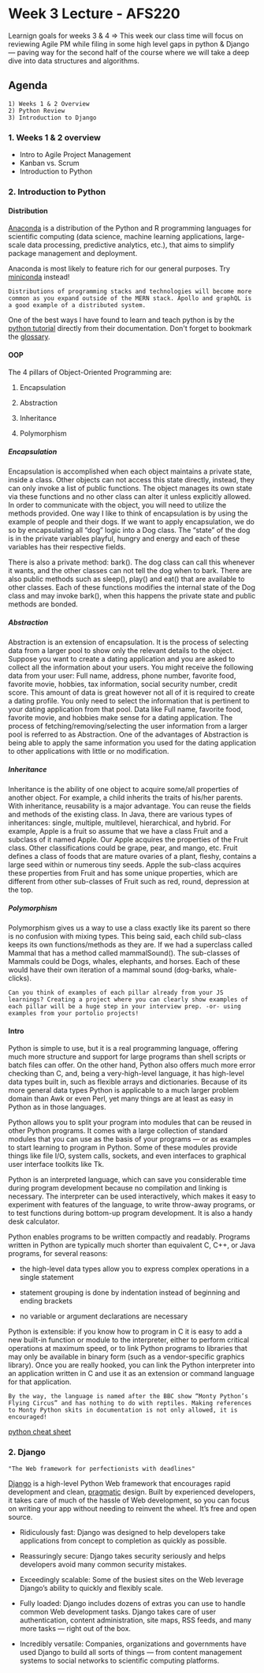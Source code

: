 # Week 3 Lecture - AFS220

Learnign goals for weeks 3 & 4 => This week our class time will focus on reviewing Agile PM while filing in some high level gaps in python & Django — paving way for the second half of the course where we will take a deep dive into data structures and algorithms.

## Agenda

    1) Weeks 1 & 2 Overview
    2) Python Review
    3) Introduction to Django

### 1. Weeks 1 & 2 overview

- Intro to Agile Project Management
- Kanban vs. Scrum
- Introduction to Python

### 2. Introduction to Python

#### **Distribution**

[Anaconda](https://www.anaconda.com/) is a distribution of the Python and R programming languages for scientific computing (data science, machine learning applications, large-scale data processing, predictive analytics, etc.), that aims to simplify package management and deployment.

Anaconda is most likely to feature rich for our general purposes. Try [miniconda](https://docs.conda.io/en/latest/miniconda.html) instead!

    Distributions of programming stacks and technologies will become more common as you expand outside of the MERN stack. Apollo and graphQL is a good example of a distributed system.

One of the best ways I have found to learn and teach python is by the [python tutorial](https://docs.python.org/3/tutorial/index.html) directly from their documentation. Don't forget to bookmark the [glossary](https://docs.python.org/3/glossary.html#glossary).

#### OOP

The 4 pillars of Object-Oriented Programming are:

1. Encapsulation

2. Abstraction

3. Inheritance

4. Polymorphism

##### **Encapsulation**

Encapsulation is accomplished when each object maintains a private state, inside a class. Other objects can not access this state directly, instead, they can only invoke a list of public functions. The object manages its own state via these functions and no other class can alter it unless explicitly allowed. In order to communicate with the object, you will need to utilize the methods provided. One way I like to think of encapsulation is by using the example of people and their dogs. If we want to apply encapsulation, we do so by encapsulating all “dog” logic into a Dog class. The “state” of the dog is in the private variables playful, hungry and energy and each of these variables has their respective fields.

There is also a private method: bark(). The dog class can call this whenever it wants, and the other classes can not tell the dog when to bark. There are also public methods such as sleep(), play() and eat() that are available to other classes. Each of these functions modifies the internal state of the Dog class and may invoke bark(), when this happens the private state and public methods are bonded.

##### **Abstraction**

Abstraction is an extension of encapsulation. It is the process of selecting data from a larger pool to show only the relevant details to the object. Suppose you want to create a dating application and you are asked to collect all the information about your users. You might receive the following data from your user: Full name, address, phone number, favorite food, favorite movie, hobbies, tax information, social security number, credit score. This amount of data is great however not all of it is required to create a dating profile. You only need to select the information that is pertinent to your dating application from that pool. Data like Full name, favorite food, favorite movie, and hobbies make sense for a dating application. The process of fetching/removing/selecting the user information from a larger pool is referred to as Abstraction. One of the advantages of Abstraction is being able to apply the same information you used for the dating application to other applications with little or no modification.

##### **Inheritance**

Inheritance is the ability of one object to acquire some/all properties of another object. For example, a child inherits the traits of his/her parents. With inheritance, reusability is a major advantage. You can reuse the fields and methods of the existing class. In Java, there are various types of inheritances: single, multiple, multilevel, hierarchical, and hybrid. For example, Apple is a fruit so assume that we have a class Fruit and a subclass of it named Apple. Our Apple acquires the properties of the Fruit class. Other classifications could be grape, pear, and mango, etc. Fruit defines a class of foods that are mature ovaries of a plant, fleshy, contains a large seed within or numerous tiny seeds. Apple the sub-class acquires these properties from Fruit and has some unique properties, which are different from other sub-classes of Fruit such as red, round, depression at the top.

##### **Polymorphism**

Polymorphism gives us a way to use a class exactly like its parent so there is no confusion with mixing types. This being said, each child sub-class keeps its own functions/methods as they are. If we had a superclass called Mammal that has a method called mammalSound(). The sub-classes of Mammals could be Dogs, whales, elephants, and horses. Each of these would have their own iteration of a mammal sound (dog-barks, whale-clicks).

    Can you think of examples of each pillar already from your JS learnings? Creating a project where you can clearly show examples of each pillar will be a huge step in your interview prep. -or- using examples from your portolio projects!

#### Intro

Python is simple to use, but it is a real programming language, offering much more structure and support for large programs than shell scripts or batch files can offer. On the other hand, Python also offers much more error checking than C, and, being a very-high-level language, it has high-level data types built in, such as flexible arrays and dictionaries. Because of its more general data types Python is applicable to a much larger problem domain than Awk or even Perl, yet many things are at least as easy in Python as in those languages.

Python allows you to split your program into modules that can be reused in other Python programs. It comes with a large collection of standard modules that you can use as the basis of your programs — or as examples to start learning to program in Python. Some of these modules provide things like file I/O, system calls, sockets, and even interfaces to graphical user interface toolkits like Tk.

Python is an interpreted language, which can save you considerable time during program development because no compilation and linking is necessary. The interpreter can be used interactively, which makes it easy to experiment with features of the language, to write throw-away programs, or to test functions during bottom-up program development. It is also a handy desk calculator.

Python enables programs to be written compactly and readably. Programs written in Python are typically much shorter than equivalent C, C++, or Java programs, for several reasons:

- the high-level data types allow you to express complex operations in a single statement

- statement grouping is done by indentation instead of beginning and ending brackets

- no variable or argument declarations are necessary

Python is extensible: if you know how to program in C it is easy to add a new built-in function or module to the interpreter, either to perform critical operations at maximum speed, or to link Python programs to libraries that may only be available in binary form (such as a vendor-specific graphics library). Once you are really hooked, you can link the Python interpreter into an application written in C and use it as an extension or command language for that application.

    By the way, the language is named after the BBC show “Monty Python’s Flying Circus” and has nothing to do with reptiles. Making references to Monty Python skits in documentation is not only allowed, it is encouraged!

[python cheat sheet](https://www.pythoncheatsheet.org/)

### 2. Django

    "The Web framework for perfectionists with deadlines"

[Django](https://www.djangoproject.com/start/) is a high-level Python Web framework that encourages rapid development and clean, [pragmatic](https://www.freecodecamp.org/news/thought-on-the-pragmatic-programmer/) design. Built by experienced developers, it takes care of much of the hassle of Web development, so you can focus on writing your app without needing to reinvent the wheel. It’s free and open source.

- Ridiculously fast: Django was designed to help developers take applications from concept to completion as quickly as possible.

- Reassuringly secure: Django takes security seriously and helps developers avoid many common security mistakes.

- Exceedingly scalable: Some of the busiest sites on the Web leverage Django’s ability to quickly and flexibly scale.

- Fully loaded: Django includes dozens of extras you can use to handle common Web development tasks. Django takes care of user authentication, content administration, site maps, RSS feeds, and many more tasks — right out of the box.

- Incredibly versatile: Companies, organizations and governments have used Django to build all sorts of things — from content management systems to social networks to scientific computing platforms.

